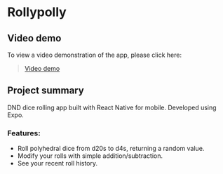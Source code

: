 # Rollypolly

## Video demo

To view a video demonstration of the app, please click here:

> [Video demo](https://drive.google.com/file/d/1kEOY682uE1Q_bdd7JhZ4062K1oK7AsIw/view?usp=sharing)

## Project summary

DND dice rolling app built with React Native for mobile. Developed using Expo.

### Features:

- Roll polyhedral dice from d20s to d4s, returning a random value.
- Modify your rolls with simple addition/subtraction.
- See your recent roll history.
